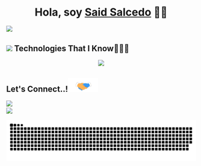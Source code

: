 <div align="center">
<h1 align="center">Hola, soy <a href="">Said Salcedo</a> 👋💪</h1>
</div>
<img src="https://i.imgur.com/Khj37N2.png">

## <img src="https://media2.giphy.com/media/QssGEmpkyEOhBCb7e1/giphy.gif?cid=ecf05e47a0n3gi1bfqntqmob8g9aid1oyj2wr3ds3mg700bl&rid=giphy.gif" width ="25"><b> Technologies That I Know👨🏻‍💻</b>
<p align="center">
  <a href="https://skillicons.dev">
    <img src="https://skillicons.dev/icons?i=js,ts,react,nextjs,redux,apollo,graphql,tailwind,angular,git,bootstrap,css,html,threejs,express,nestjs,prisma,dotnet,figma,github,materialui,mongodb,mysql,nodejs,postman,vite,vscode,visualstudio&perline=14" />
  </a>
</p>

## <b> Let's Connect..!</b><img src="https://github.com/0xAbdulKhalid/0xAbdulKhalid/raw/main/assets/mdImages/handshake.gif" width ="80">
<p align="start">
  <a href="https://www.linkedin.com/in/said-elias-salcedo-cupitra-066827268/">
    <img src="https://skillicons.dev/icons?i=linkedin" />
  </a>
  <br>
  <a href="mailto:ssaidsal08@gmail.com" target="_blank">
    <img src="https://skillicons.dev/icons?i=gmail" />
  </a>
</p>

<div align="center">
  <img  src="https://github.com/said-08/said-08/blob/main/grid-snake.svg"
       alt="snake" /></a>
</div>


